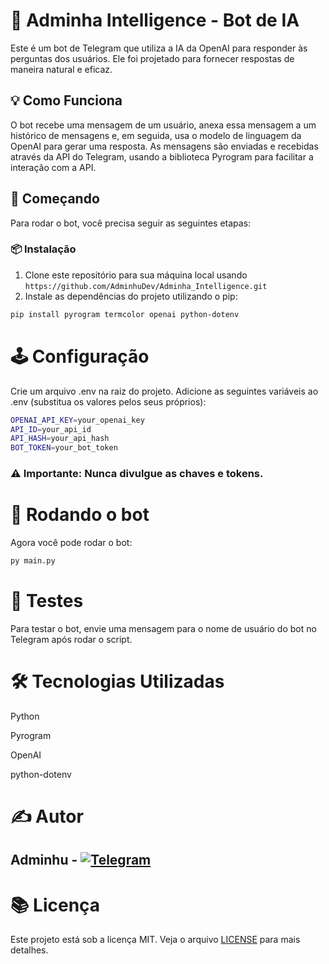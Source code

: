 # 🤖 Adminha Intelligence - Bot de IA

Este é um bot de Telegram que utiliza a IA da OpenAI para responder às perguntas dos usuários. Ele foi projetado para fornecer respostas de maneira natural e eficaz.

## 💡 Como Funciona

O bot recebe uma mensagem de um usuário, anexa essa mensagem a um histórico de mensagens e, em seguida, usa o modelo de linguagem da OpenAI para gerar uma resposta. As mensagens são enviadas e recebidas através da API do Telegram, usando a biblioteca Pyrogram para facilitar a interação com a API.

## 🚀 Começando

Para rodar o bot, você precisa seguir as seguintes etapas:

### 📦 Instalação

1. Clone este repositório para sua máquina local usando ```https://github.com/AdminhuDev/Adminha_Intelligence.git```
2. Instale as dependências do projeto utilizando o pip:

```bash
pip install pyrogram termcolor openai python-dotenv
```

# 🕹️ Configuração
Crie um arquivo .env na raiz do projeto.
Adicione as seguintes variáveis ao .env (substitua os valores pelos seus próprios):

```bash
OPENAI_API_KEY=your_openai_key
API_ID=your_api_id
API_HASH=your_api_hash
BOT_TOKEN=your_bot_token
```
### ⚠️ Importante: Nunca divulgue as chaves e tokens.

# 🎲 Rodando o bot
Agora você pode rodar o bot:
```bash
py main.py
```

# 🧪 Testes
Para testar o bot, envie uma mensagem para o nome de usuário do bot no Telegram após rodar o script.

# 🛠️ Tecnologias Utilizadas
Python

Pyrogram

OpenAI

python-dotenv

# ✍️ Autor
## Adminhu - [![Telegram](https://img.shields.io/badge/Telegram-blue?style=for-the-badge&logo=telegram&logoColor=white)](https://t.me/Analista_Adminhu)

# 📚 Licença
Este projeto está sob a licença MIT. Veja o arquivo [LICENSE](LICENSE) para mais detalhes.

